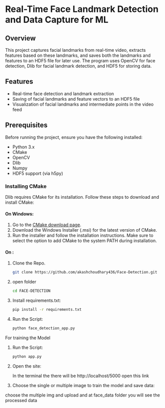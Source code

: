 # Real-Time Face Landmark Detection and Data Capture for ML

## Overview

This project captures facial landmarks from real-time video, extracts features based on these landmarks, and saves both the landmarks and features to an HDF5 file for later use. The program uses OpenCV for face detection, Dlib for facial landmark detection, and HDF5 for storing data.

## Features

- Real-time face detection and landmark extraction
- Saving of facial landmarks and feature vectors to an HDF5 file
- Visualization of facial landmarks and intermediate points in the video feed

## Prerequisites

Before running the project, ensure you have the following installed:

- Python 3.x
- CMake
- OpenCV
- Dlib
- Numpy
- HDF5 support (via h5py)

### Installing CMake

Dlib requires CMake for its installation. Follow these steps to download and install CMake:

#### On Windows:

1. Go to the [CMake download page](https://cmake.org/download/).
2. Download the Windows Installer (.msi) for the latest version of CMake.
3. Run the installer and follow the installation instructions. Make sure to select the option to add CMake to the system PATH during installation.

#### On :

1. Clone the Repo.
   ```bash
   git clone https://github.com/akashchoudhary436/Face-Detection.git

2. open folder
   ```bash
   cd FACE-DETECTION

3. Install requirements.txt:

   ```bash
   pip install -r requirements.txt

4. Run the Script:

   ```bash
   python face_detection_app.py


For training the Model 

1. Run the Script:

   ```bash
   python app.py

2. Open the site:

   In the terminal the there will be http://localhost/5000 open this link

3. Choose the single or multiple image  to train the model and save data:

choose the multiple img and upload and at face_data folder you will see the processed data 



